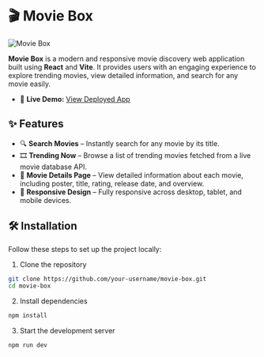 # 🎬 Movie Box

![Movie Box](https://github.com/user-attachments/assets/711b4226-d6f3-485d-853f-b08fccc718b4)


**Movie Box** is a modern and responsive movie discovery web application built using **React** and **Vite**. It provides users with an engaging experience to explore trending movies, view detailed information, and search for any movie easily.

- 🚀 **Live Demo:** [View Deployed App](https://movies-box-umber.vercel.app/)

## ✨ Features

- 🔍 **Search Movies** – Instantly search for any movie by its title.
- 🎞 **Trending Now** – Browse a list of trending movies fetched from a live movie database API.
- 📄 **Movie Details Page** – View detailed information about each movie, including poster, title, rating, release date, and overview.
- 🎨 **Responsive Design** – Fully responsive across desktop, tablet, and mobile devices.

## 🛠️ Installation

Follow these steps to set up the project locally:

1. Clone the repository

```bash
git clone https://github.com/your-username/movie-box.git
cd movie-box
```

2. Install dependencies

```bash
npm install
```

3. Start the development server

```bash
npm run dev
```

